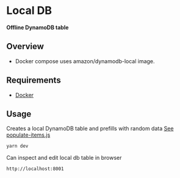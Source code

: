 # Local DB

**Offline DynamoDB table**

## Overview

- Docker compose uses amazon/dynamodb-local image.

## Requirements

- [Docker](https://www.docker.com)

## Usage

Creates a local DynamoDB table and prefills with random data [See populate-items.js](local-db/populate-items.js)

```bash
yarn dev
```

Can inspect and edit local db table in browser

```
http://localhost:8001
```

